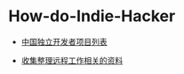 # How-do-Indie-Hacker

* [中国独立开发者项目列表](https://github.com/1c7/chinese-independent-developer)

* [收集整理远程工作相关的资料](https://github.com/greatghoul/remote-working)